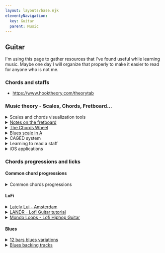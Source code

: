 ```yaml
---
layout: layouts/base.njk
eleventyNavigation:
  key: Guitar
  parent: Music
---
```


## Guitar

I'm using this page to gather resources that I've found useful while learning music. Maybe one day I will organize that properly to make it easier to read for anyone who is not me.


### Chords and staffs

 - https://www.hooktheory.com/theorytab

### Music theory - Scales, Chords, Fretboard...

<details>
    <summary>Scales and chords visualization tools</summary>

 - [Guitar scales - Online Guitar Book](https://onlineguitarbooks.com/guitar-scales/)
 - [The Guitar Grimoire - Adam Kadmon](http://mikesimm.djlemonk.com/bblog/Scales-and-Modes.pdf)
 - [FretFlip](https://fretflip.com/)
 - [Fretbo.ar](https://fretbo.ar/)
 - [muted.io](https://muted.io/)
 - [Triads visualizations](https://triadmapper.herokuapp.com/)
 - [All chords diagrams](https://images.template.net/wp-content/uploads/2016/05/05072432/PDF-Document-for-Suspended-Guitar-Chord-Templates.pdf)
</details>

<details>
    <summary><a href="https://www.guitare-improvisation.com/les-bases_notes-du-manche.php" rel="noopener noreferrer" target="_blank">Notes on the fretboard</a></summary>

![Notes sur le manche](/images/guitar/C_majeur_Entier.png)
![Guitar fingerboard chart](https://i.redd.it/hs2ewp5vznd81.jpg)
</details>

<details>
    <summary><a href="https://statox.github.io/chord-wheel/" rel="noopener noreferrer" target="_blank">The Chords Wheel</a></summary>
</details>

<details>
    <summary><a href="https://www.guitare-improvisation.com/improviser_le-blues.php" rel="noopener noreferrer" target="_blank">Blues scale in A</a></summary>

Position I ![Pentatonique mineur en La - Position I](/images/guitar/gamme-blues-de-LA-position-1.png)
Position II ![Pentatonique mineur en La - Position II](/images/guitar/gamme-blues-de-LA-position-2.png)
Position III ![Pentatonique mineur en La - Position III](/images/guitar/gamme-blues-de-LA-position-3.png)
Position IV-1 ![Pentatonique mineur en La - Position IV 1](/images/guitar/gamme-blues-de-LA-position-4.png)
Position IV-2 ![Pentatonique mineur en La - Position IV 2](/images/guitar/gamme-blues-de-LA-position-4_2.png)
Position V ![Pentatonique mineur en La - Position V](/images/guitar/gamme-blues-de-LA-position-5.png)
</details>

<details>
    <summary>CAGED system</summary>

[Pick up music - The CAGED system explained](https://www.youtube.com/watch?v=-nphFK6HFjY)
</details>


<details>
    <summary>Learning to read a staff</summary>

[Reference](https://www.apprendrelesolfege.com/lire-les-notes)

![Points de reperes](/images/guitar/lire-les-notes-points-de-repere-clef-de-sol.webp)

Mnemonic in French:
<ul>
<li><p>a<b>MI</b>s <b>SOL</b>dats <b>CI</b>-<b>RE</b>z <b>FA</b>cilement vos bottes</p></li>
<li><p><b>FA</b>it <b>LA</b> <b>DO</b>r<b>MI</b>r</p></li>
</ul>

Guitar open string on the staff:
![Points de repere cordes ouvertes](/images/guitar/points-de-repere-lecture-de-note-guitare.webp)

</details>


<details>
    <summary>iOS applications</summary>

 - [Solfa](https://apps.apple.com/us/app/solfa-learn-musical-notes/id1436741307) Learning to read notes
 - [Hearing](https://apps.apple.com/us/app/hearing-ear-training-piano/id1474241582) Learning to identify notes by hear
</details>



### Chords progressions and licks

#### Common chord progressions
<style>
table, tr, td {
    border: 3px solid;
    text-align: center;
    table-layout: auto;
}
table {
    text-align: center;
    table-layout: fixed;
    width: 100%;
    font-weight: bold;
}
</style>

<details>
    <summary>Common chords progressions</summary>

<a href="https://www.youtube.com/watch?v=Vyc8lezaa9g" rel="noopener noreferrer" target="_blank">David Benett - 7 super common chord progressions and why they work</a>
<a href="https://www.youtube.com/watch?v=v3YbEL-_eoI" rel="noopener noreferrer" target="_blank">David Benett - 6 more common chord progressions and why they work</a>


[<h5>The Axis progression</h5>](https://youtu.be/Vyc8lezaa9g?t=169)
<table>
<tr><td>I</td> <td>V</td> <td>vi</td> <td>IV</td></tr>
</table>
Explamples: Let it be, Take on me, Someone like you, Don't step believin', Can you feel the love tonight, Let it go

[<h5>The Other Axis progression</h5>](https://youtu.be/Vyc8lezaa9g?t=251)
<table>
<tr><td>vi</td> <td>IV</td> <td>I</td> <td>V</td></tr>
</table>
Explamples: Numb - Linkin Park, Kids - MGMT, Africa - Toto, Rivers flow in you (piano thingy), Complicated - Avril Lavigne, Grenade, San Francisco, Save tonight

[<h5>The third axis progression</h5>](https://youtu.be/v3YbEL-_eoI?t=644)
<table>
<tr><td>IV</td> <td>I</td> <td>V</td> <td>vi or vi/V</td></tr>
</table>
Explamples: What's my age again?, Umbrella - Rihanna, Dragosta Din Tei, Boulevard of broken dreams (refrain), Alejandro - Lady Gaga

[<h5>The Andalusian cadence</h5>](https://youtu.be/Vyc8lezaa9g?t=452)
<table>
<tr><td>i</td> <td>bVII</td> <td>bVI</td> <td>V</td></tr>
</table>
Explamples: Hit the road Jack, Good vibrations - The Beach Boys, Happy together, Vanina

[<h5>The Aeolian vamp</h5>](https://youtu.be/Vyc8lezaa9g?t=571)
<table>
<tr><td>i</td> <td>bVII</td> <td>bVI</td> <td>bVII</td></tr>
</table>
Explamples: Rolling in the deep, All along the watchtower, Stairway to heaven, My hear will go on, Somebody that I used to know

[<h5>The Doo-Woop change</h5>](https://youtu.be/Vyc8lezaa9g?t=794)
<table>
<tr><td>I</td> <td>vi</td> <td>IV</td> <td>V</td></tr>
</table>
Explamples: I will always love you, Crocodile rock, Baby - Justin Bieber

[<h5>The Major Scale vamp</h5>](https://youtu.be/Vyc8lezaa9g?t=955)
<table>
<tr><td>I</td> <td>V</td> <td>IV</td> <td>V or I</td></tr>
</table>
Explamples: Your body is a wonderland, All the small things - Blink 182

[<h5>The Mixolydian vamp</h5>](https://youtu.be/Vyc8lezaa9g?t=1088)
<table>
<tr><td>I</td> <td>bVII</td> <td>IV</td> <td>I</td></tr>
</table>
Explamples: Hey Jude (Lalalalaa), Sympathy for the devil, Sweet child o' mine, Royals - Lorde, Sweet home Alabama

[<h5>Pachelbel's Canon</h5>](https://youtu.be/_PC6jwoHyOk?t=63)
<table>
<tr><td>I</td> <td>V</td> <td>vi</td> <td>iii or III</td></tr>
<tr><td>IV</td> <td>I</td> <td>IV or II or ii or V</td> <td>V</td></tr>
</table>
Explamples: Streets of London - Ralph McTell, Eyes of the word - Fleetwood Mac

[<h5>The Plagal Cascade</h5>](https://youtu.be/v3YbEL-_eoI?t=118)
<table>
<tr><td>i</td> <td>bIII</td> <td>bVII</td> <td>IV</td></tr>
</table>
Explamples: Wonderwall, Boulevard of broken dreams (couplet), Mad world, Pumped up kids, Radioactive - Imagine Dragons

[<h5>The "Can't Stop" progression</h5>](https://youtu.be/v3YbEL-_eoI?t=212)
<table>
<tr><td>i</td> <td>bVII</td> <td>v</td> <td>bVI</td></tr>
</table>
Explamples: Can't stop, Can't hold us - Macklemore & Ryan Lewis

[<h5>The "Closing Time" progression</h5>](https://youtu.be/v3YbEL-_eoI?t=457)
<table>
<tr><td>I</td> <td>V</td> <td>ii</td> <td>IV</td></tr>
</table>
Explamples: SOS - ABBA, Believe - Cher, All Star (Shrek), Closing time - Semisonic

[<h5>the "More than a feeling" progression</h5>](https://youtu.be/v3YbEL-_eoI?t=890)
<table>
<tr><td>I</td> <td>IV</td> <td>vi</td> <td>V</td></tr>
</table>
Explamples: More than a feeling, Mr Brightside - The Killers

<h5>Classic blues slow change</h5>
<table>
<tr><td>I</td> <td>I</td> <td>I</td> <td>I</td></tr>
<tr><td>IV</td> <td>IV</td> <td>I</td> <td>I</td></tr>
<tr><td>V</td> <td>IV</td> <td>I</td> <td>V</td></tr>
</table>

<h5>Classic blues quick change</h5>
<table>
<tr><td>I</td> <td>IV</td> <td>I</td> <td>I</td></tr>
<tr><td>IV</td> <td>IV</td> <td>I</td> <td>I</td></tr>
<tr><td>V</td> <td>IV</td> <td>I</td> <td>V</td></tr>
</table>

<h5>Blues rock</h5>
<table>
<tr><td>I</td> <td>IV</td> <td>I</td> <td>I</td></tr>
<tr><td>IV</td> <td>IV</td> <td>I</td> <td>I</td></tr>
<tr><td>V</td> <td>V</td> <td>I</td> <td>I</td></tr>
</table>

</details>

#### LoFi

<details>
    <summary><a href="https://soundcloud.com/lately-lui/amsterdam" rel="noopener noreferrer" target="_blank">Lately Lui - Amsterdam</a></summary>

```
Dmin7b5 - x5656x
G13     - 3x344x
Cmin7   - x3534x
Cmin9   - x3133x
```
</details>

<details>
    <summary><a href="https://www.youtube.com/watch?v=i5gLDeLZpJs" rel="noopener noreferrer" target="_blank">LANDR - Lofi Guitar tutorial</a></summary>

```
Amin7   - 5x555x
B7#5    - 7x788x
Emin9   - x7577x
```

```
Fmin7   - 1x111x
G7#5    - 3x344x
Cmin9   - x3133x
C9sus4  - x3333x
```

```
Bbmaj7  - 6  x 7  7  6 x
Gmin9   - x 10 8 10 10 x
Ebmaj7  - x  6 8  7  8 6
Ebmin7  - x  6 8  6  7 6
```
</details>

<details>
    <summary><a href="https://www.youtube.com/watch?v=FqyWHayvgtY" rel="noopener noreferrer" target="_blank">Mondo Loops - Lofi Hiphop Guitar</a></summary>

```
C#min7  - x46454
G#min7  - 4x444x
F#min7  - x24222
```
</details>

#### Blues

<details>
    <summary><a href="https://eatsleepguitarrepeat.com/12-bar-blues-variations-blues-rhythm-guitar-lesson-improve-your-blues/" rel="noopener noreferrer" target="_blank">12 bars blues variations</a></summary>
</details>

<details>
    <summary><a href="https://www.youtube.com/playlist?list=PLUExMPmFbP3ohwQSByFUJ71dW5d61rErC" rel="noopener noreferrer" target="_blank">Blues backing tracks</a></summary>
</details>
